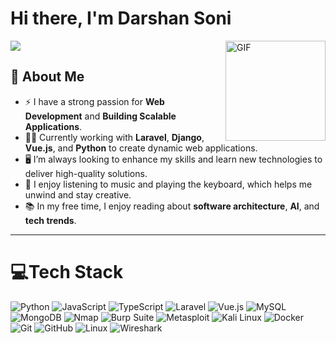 # Hi there, I'm Darshan Soni
<img align="right" alt="GIF" height="160px" src="https://wallpapers-clan.com/wp-content/uploads/2024/08/mha-serious-izuku-midoriya-gif-desktop-wallpaper-preview.gif" />

<p align="left">
  <a href="https://github.com/DenverCoder1/readme-typing-svg">
    <img src="https://readme-typing-svg.herokuapp.com/?lines=Welcome+to+my+profile;Developer+and+Penetration+Tester;Passionate+about+Tech+and+Security;Always+learning+new+skills!&font=Fira%20Code&center=true&width=460&height=50&color=00FFFF&vCenter=true&size=22">
  </a>
</p>


## 💫 About Me
- ⚡ I have a strong passion for **Web Development** and **Building Scalable Applications**.
- 👨‍💻 Currently working with **Laravel**, **Django**, **Vue.js**, and **Python** to create dynamic web applications.
- 🖥️ I’m always looking to enhance my skills and learn new technologies to deliver high-quality solutions.
- 🎵 I enjoy listening to music and playing the keyboard, which helps me unwind and stay creative.
- 📚 In my free time, I enjoy reading about **software architecture**, **AI**, and **tech trends**.

---
</p>


# 💻Tech Stack
![Python](https://img.shields.io/badge/python-%2314354C.svg?style=plastic&logo=python&logoColor=white) 
![JavaScript](https://img.shields.io/badge/javascript-%23323330.svg?style=plastic&logo=javascript&logoColor=%23F7DF1E) 
![TypeScript](https://img.shields.io/badge/typescript-%23007ACC.svg?style=plastic&logo=typescript&logoColor=white) 
![Laravel](https://img.shields.io/badge/laravel-%23FF2D20.svg?style=plastic&logo=laravel&logoColor=white) 
![Vue.js](https://img.shields.io/badge/vue.js-%234FC08D.svg?style=plastic&logo=vue.js&logoColor=white) 
![MySQL](https://img.shields.io/badge/mysql-%2300f.svg?style=plastic&logo=mysql&logoColor=white) 
![MongoDB](https://img.shields.io/badge/MongoDB-%234ea94b.svg?style=plastic&logo=mongodb&logoColor=white) 
![Nmap](https://img.shields.io/badge/Nmap-0078D7?style=plastic&logo=nmap&logoColor=white) 
![Burp Suite](https://img.shields.io/badge/Burp_Suite-FF5E00?style=plastic&logo=burpsuite&logoColor=white) 
![Metasploit](https://img.shields.io/badge/Metasploit-%23F15A24.svg?style=plastic&logo=metasploit&logoColor=white) 
![Kali Linux](https://img.shields.io/badge/Kali_Linux-%23557C94.svg?style=plastic&logo=kalilinux&logoColor=white) 
![Docker](https://img.shields.io/badge/docker-%230db7ed.svg?style=plastic&logo=docker&logoColor=white) 
![Git](https://img.shields.io/badge/git-%23F05033.svg?style=plastic&logo=git&logoColor=white) 
![GitHub](https://img.shields.io/badge/GitHub-%23121011.svg?style=plastic&logo=github&logoColor=white) 
![Linux](https://img.shields.io/badge/Linux-FCC624.svg?style=plastic&logo=linux&logoColor=black)
![Wireshark](https://img.shields.io/badge/Wireshark-%23167E9B.svg?style=plastic&logo=wireshark&logoColor=white)

